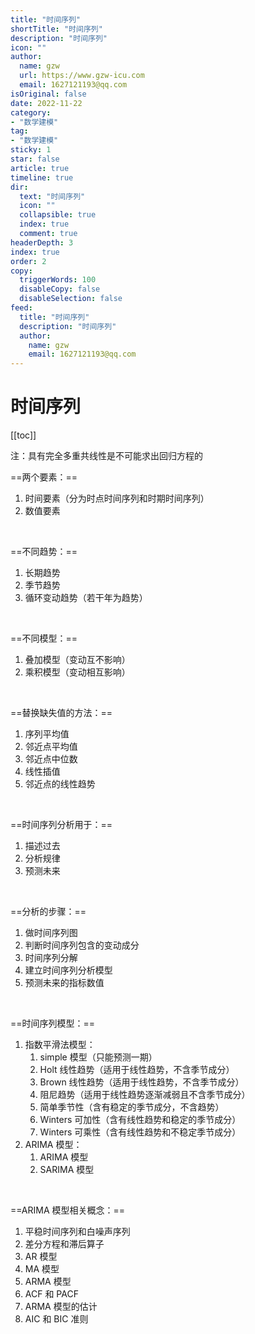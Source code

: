 ```yaml
---
title: "时间序列"
shortTitle: "时间序列"
description: "时间序列"
icon: ""
author: 
  name: gzw
  url: https://www.gzw-icu.com
  email: 1627121193@qq.com
isOriginal: false
date: 2022-11-22
category: 
- "数学建模"
tag:
- "数学建模"
sticky: 1
star: false
article: true
timeline: true
dir:
  text: "时间序列"
  icon: ""
  collapsible: true
  index: true
  comment: true
headerDepth: 3
index: true
order: 2
copy:
  triggerWords: 100
  disableCopy: false
  disableSelection: false
feed:
  title: "时间序列"
  description: "时间序列"
  author:
    name: gzw
    email: 1627121193@qq.com
---
```




# 时间序列

[[toc]]

注：具有完全多重共线性是不可能求出回归方程的


==两个要素：==

1. 时间要素（分为时点时间序列和时期时间序列）
2. 数值要素

<br/>

==不同趋势：==

1. 长期趋势
2. 季节趋势
3. 循环变动趋势（若干年为趋势）


<br/>

==不同模型：==

1. 叠加模型（变动互不影响）
2. 乘积模型（变动相互影响）


<br/>

==替换缺失值的方法：==

1. 序列平均值
2. 邻近点平均值
3. 邻近点中位数
4. 线性插值
5. 邻近点的线性趋势
<br/>

==时间序列分析用于：==

1. 描述过去
2. 分析规律
3. 预测未来

<br/>

==分析的步骤：==

1. 做时间序列图
2. 判断时间序列包含的变动成分
3. 时间序列分解
4. 建立时间序列分析模型
5. 预测未来的指标数值


<br/>

==时间序列模型：==

1. 指数平滑法模型：
   1. simple 模型（只能预测一期）
   2. Holt 线性趋势（适用于线性趋势，不含季节成分）
   3. Brown 线性趋势（适用于线性趋势，不含季节成分）
   4. 阻尼趋势（适用于线性趋势逐渐减弱且不含季节成分）
   5. 简单季节性（含有稳定的季节成分，不含趋势）
   6. Winters 可加性（含有线性趋势和稳定的季节成分）
   7. Winters 可乘性（含有线性趋势和不稳定季节成分）
2. ARIMA 模型：
   1. ARIMA 模型
   2. SARIMA 模型


<br/>

==ARIMA 模型相关概念：==

1. 平稳时间序列和白噪声序列
2. 差分方程和滞后算子
3. AR 模型
4. MA 模型
5. ARMA 模型
6. ACF 和 PACF
7. ARMA 模型的估计
8. AIC 和 BIC 准则

